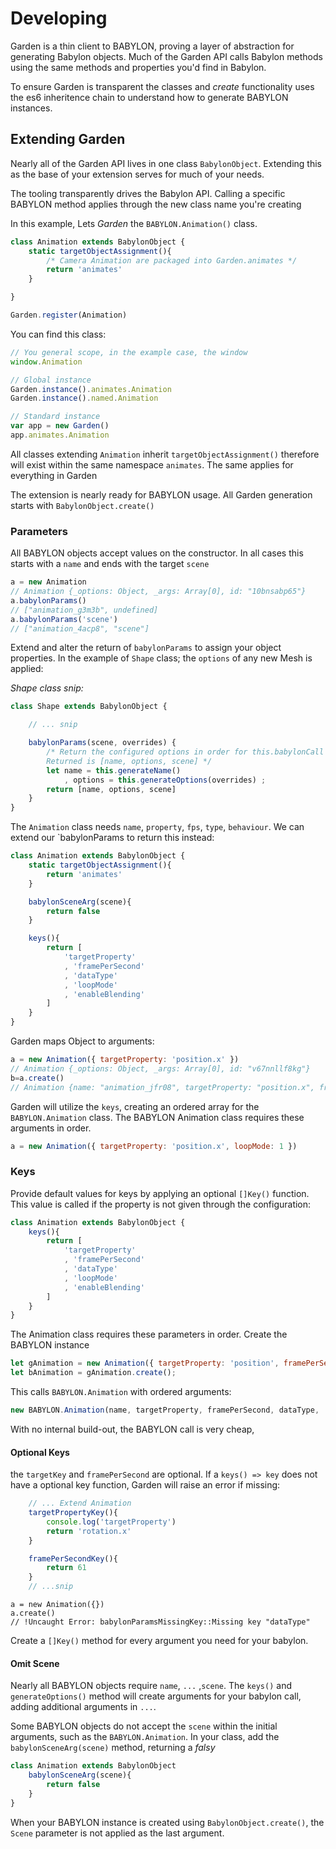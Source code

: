 # Developing

Garden is a thin client to BABYLON, proving a layer of abstraction for generating Babylon objects. Much of the Garden API calls Babylon methods using the same methods and properties you'd find in Babylon.

To ensure Garden is transparent the classes and _create_ functionality uses the es6 inheritence chain to understand how to generate BABYLON instances.

## Extending Garden

Nearly all of the Garden API lives in one class `BabylonObject`. Extending this as the base of your extension serves for much of your needs.

The tooling transparently drives the Babylon API. Calling a specific BABYLON method applies through the new class name you're creating


In this example, Lets _Garden_ the `BABYLON.Animation()` class.

```js
class Animation extends BabylonObject {
    static targetObjectAssignment(){
        /* Camera Animation are packaged into Garden.animates */
        return 'animates'
    }

}

Garden.register(Animation)
```

You can find this class:

```js
// You general scope, in the example case, the window
window.Animation

// Global instance
Garden.instance().animates.Animation
Garden.instance().named.Animation

// Standard instance
var app = new Garden()
app.animates.Animation
```

All classes extending `Animation` inherit `targetObjectAssignment()` therefore will exist within the same namespace `animates`. The same applies for everything in Garden

The extension is nearly ready for BABYLON usage. All Garden generation starts with `BabylonObject.create()`

### Parameters

All BABYLON objects accept values on the constructor. In all cases this starts with a `name` and ends with the target `scene`

```js
a = new Animation
// Animation {_options: Object, _args: Array[0], id: "10bnsabp65"}
a.babylonParams()
// ["animation_g3m3b", undefined]
a.babylonParams('scene')
// ["animation_4acp8", "scene"]
```

Extend and alter the return of `babylonParams` to assign your object properties. In the example of `Shape` class; the `options` of any new Mesh is applied:

_Shape class snip:_
```js
class Shape extends BabylonObject {

    // ... snip

    babylonParams(scene, overrides) {
        /* Return the configured options in order for this.babylonCall arguments
        Returned is [name, options, scene] */
        let name = this.generateName()
            , options = this.generateOptions(overrides) ;
        return [name, options, scene]
    }
}
```

The `Animation` class needs `name`, `property`, `fps`, `type`, `behaviour`. We can extend our `babylonParams to return this instead:

```js
class Animation extends BabylonObject {
    static targetObjectAssignment(){
        return 'animates'
    }

    babylonSceneArg(scene){
        return false
    }

    keys(){
        return [
            'targetProperty'
            , 'framePerSecond'
            , 'dataType'
            , 'loopMode'
            , 'enableBlending'
        ]
    }
}
```

Garden maps Object to arguments:

```js
a = new Animation({ targetProperty: 'position.x' })
// Animation {_options: Object, _args: Array[0], id: "v67nnllf8kg"}
b=a.create()
// Animation {name: "animation_jfr08", targetProperty: "position.x", framePerSecond: 61, ...
```

Garden will utilize the `keys`, creating an ordered array for the `BABYLON.Animation` class. The BABYLON Animation class requires these arguments in order.

```js
a = new Animation({ targetProperty: 'position.x', loopMode: 1 })
```

### Keys

Provide default values for keys by applying an optional `[]Key()` function. This value is called if the property is not given through the configuration:

```js
class Animation extends BabylonObject {
    keys(){
        return [
            'targetProperty'
            , 'framePerSecond'
            , 'dataType'
            , 'loopMode'
            , 'enableBlending'
        ]
    }
}
```

The Animation class requires these parameters in order. Create the BABYLON instance

```js
let gAnimation = new Animation({ targetProperty: 'position', framePerSecond: 60 ... })
let bAnimation = gAnimation.create();
```

This calls `BABYLON.Animation` with ordered arguments:

```js
new BABYLON.Animation(name, targetProperty, framePerSecond, dataType, ...)
```

With no internal build-out, the BABYLON call is very cheap,

#### Optional Keys

the `targetKey` and `framePerSecond` are optional. If a `keys() => key` does not have a optional key function, Garden will raise an error if missing:


```js
    // ... Extend Animation
    targetPropertyKey(){
        console.log('targetProperty')
        return 'rotation.x'
    }

    framePerSecondKey(){
        return 61
    }
    // ...snip
```


```
a = new Animation({})
a.create()
// !Uncaught Error: babylonParamsMissingKey::Missing key "dataType"
```

Create a `[]Key()` method for every argument you need for your babylon.


#### Omit Scene

Nearly all BABYLON objects require `name`, `...` ,`scene`. The `keys()` and `generateOptions()` method will create arguments for your babylon call, adding additional arguments in `...`.

Some BABYLON objects do not accept the `scene` within the initial arguments, such as the `BABYLON.Animation`. In your class, add the `babylonSceneArg(scene)` method, returning a _falsy_

```js
class Animation extends BabylonObject
    babylonSceneArg(scene){
        return false
    }
}
```

When your BABYLON instance is created using `BabylonObject.create()`, the `Scene` parameter is not applied as the last argument.


